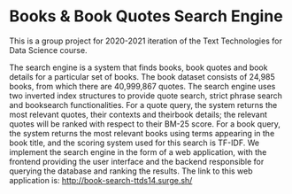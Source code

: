 # Books & Book Quotes Search Engine
This is a group project for 2020-2021 iteration of the Text Technologies for Data Science course.

The search engine is a system that finds books, book quotes and book details for a particular set of books. The book dataset consists of 24,985 books, from which there are 40,999,867 quotes. The search engine uses two inverted index structures to provide quote search, strict phrase search and booksearch functionalities. For a quote query, the system returns the most relevant quotes,  their contexts and theirbook details; the relevant quotes will be ranked with respect to their BM-25 score.  For a book query, the system returns the most relevant books using terms appearing in the book title, and the scoring system used for this search is TF-IDF. We implement the search engine in the form of a web application, with the frontend providing the user interface and the backend responsible for querying the database and ranking the results. The link to this web application is:  http://book-search-ttds14.surge.sh/
